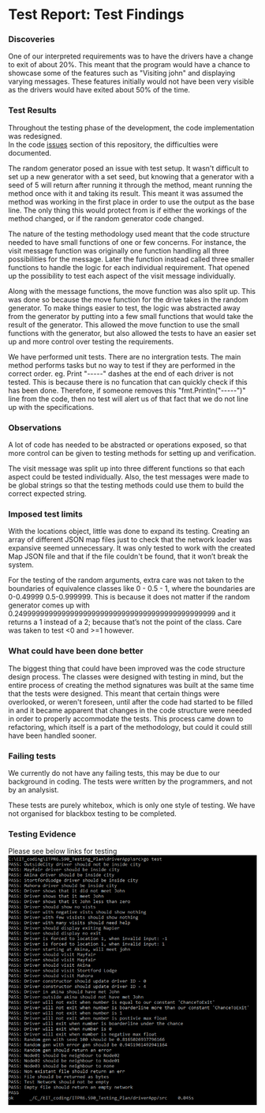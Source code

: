 # Test Report: Test Findings

### Discoveries
One of our interpreted requirements was to have the drivers have a change to exit of about 20%. This meant that the program would have a chance to showcase some of the features such as "Visiting john" and displaying varying messages. These features initially would not have been very visible as the drivers would have exited about 50% of the time.

### Test Results
Throughout the testing phase of the development, the code implementation was redesigned.  
In the code [issues](https://github.com/mitchellwarr/ITPR6.590_Testing_Plan/issues?utf8=%E2%9C%93&q=) section of this repository, the difficulties were documented.  

The random generator posed an issue with test setup. It wasn't difficult to set up a new generator with a set seed, but knowing that a generator with a seed of 5 will return after running it through the method, meant running the method once with it and taking its result. This meant it was assumed the method was working in the first place in order to use the output as the base line. The only thing this would protect from is if either the workings of the method changed, or if the random generator code changed.  

The nature of the testing methodology used meant that the code structure needed to have small functions of one or few concerns. For instance, the visit message function was originally one function handling all three possibilities for the message. Later the function instead called three smaller functions to handle the logic for each individual requirement. That opened up the possibility to test each aspect of the visit message individually.  

Along with the message functions, the move function was also split up. This was done so because the move function for the drive takes in the random generator. To make things easier to test, the logic was abstracted away from the generator by putting into a few small functions that would take the result of the generator. This allowed the move function to use the small functions with the generator, but also allowed the tests to have an easier set up and more control over testing the requirements.  

We have performed unit tests. There are no intergration tests. The main method performs tasks but no way to test if they are performed in the correct order. eg. Print "-----" dashes at the end of each driver is not tested. This is because there is no funcation that can quickly check if this has been done. Therefore, if someone removes this "fmt.Println("-----")" line from the code, then no test will alert us of that fact that we do not line up with the specifications. 

### Observations
A lot of code has needed to be abstracted or operations exposed, so that more control can be given to testing methods for setting up and verification.  

The visit message was split up into three different functions so that each aspect could be tested individually. Also, the test messages were made to be global strings so that the testing methods could use them to build the correct expected string.

### Imposed test limits
With the locations object, little was done to expand its testing. Creating an array of different JSON map files just to check that the network loader was expansive seemed unnecessary. It was only tested to work with the created Map JSON file and that if the file couldn't be found, that it won’t break the system.  

For the testing of the random arguments, extra care was not taken to the boundaries of equivalence classes like 0 - 0.5 - 1, where the boundaries are 0-0.49999 0.5-0.999999. This is because it does not matter if the random generator comes up with 0.24999999999999999999999999999999999999999999999 and it returns a 1 instead of a 2; because that’s not the point of the class. Care was taken to test <0 and >=1 however.  

### What could have been done better
The biggest thing that could have been improved was the code structure design process. The classes were designed with testing in mind, but the entire process of creating the method signatures was built at the same time that the tests were designed. This meant that certain things were overlooked, or weren't foreseen, until after the code had started to be filled in and it became apparent that changes in the code structure were needed in order to properly accommodate the tests. This process came down to refactoring, which itself is a part of the methodology, but could it could still have been handled sooner.

### Failing tests
We currently do not have any failing tests, this may be due to our background in coding. The tests were written by the programmers, and not by an analysist.  

These tests are purely whitebox, which is only one style of testing. We have not organised for blackbox testing to be completed. 

### Testing Evidence
Please see below links for testing   
![Test Results](test_results.PNG)
